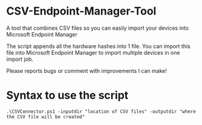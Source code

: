 # CSV-Endpoint-Manager-Tool
A tool that combines CSV files so you can easily import your devices into Microsoft Endpoint Manager

The script appends all the hardware hashes into 1 file. You can import this file into Microsoft Endpoint Manager to import multiple devices in one import job.

Please reports bugs or comment with improvements I can make!

# Syntax to use the script

`.\CSVConnector.ps1 -inputdir "location of CSV files" -outputdir "where the CSV file will be created"`

